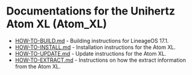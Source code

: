 Documentations for the Unihertz Atom XL (Atom_XL)
=================================================

- [HOW-TO-BUILD.md](https://github.com/ADeadTrousers/android_device_Unihertz_Atom_XL/docs/HOW-TO-BUILD.md) - Building instructions for LineageOS 17.1.
- [HOW-TO-INSTALL.md](https://github.com/ADeadTrousers/android_device_Unihertz_Atom_XL/docs/HOW-TO-INSTALL.md) - Installation instructions for the Atom XL.
- [HOW-TO-UPDATE.md](https://github.com/ADeadTrousers/android_device_Unihertz_Atom_XL/docs/HOW-TO-UPDATE.md) - Update instructions for the Atom XL.
- [HOW-TO-EXTRACT.md](https://github.com/ADeadTrousers/android_device_Unihertz_Atom_XL/docs/HOW-TO-EXTRACT.md) - Instructions on how the extract information from the Atom XL.

